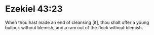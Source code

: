 # Ezekiel 43:23

When thou hast made an end of cleansing [it], thou shalt offer a young bullock without blemish, and a ram out of the flock without blemish.